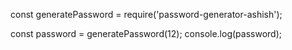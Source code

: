 const generatePassword = require('password-generator-ashish');

const password = generatePassword(12);
console.log(password);